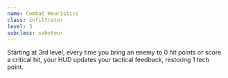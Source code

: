 ```yaml
---
name: Combat Heuristics
class: infiltrator
level: 3
subclass: saboteur
---
```

Starting at 3rd level, every time you bring an enemy to 0 hit points or score a critical hit, your HUD updates your tactical
feedback, restoring 1 tech point.
